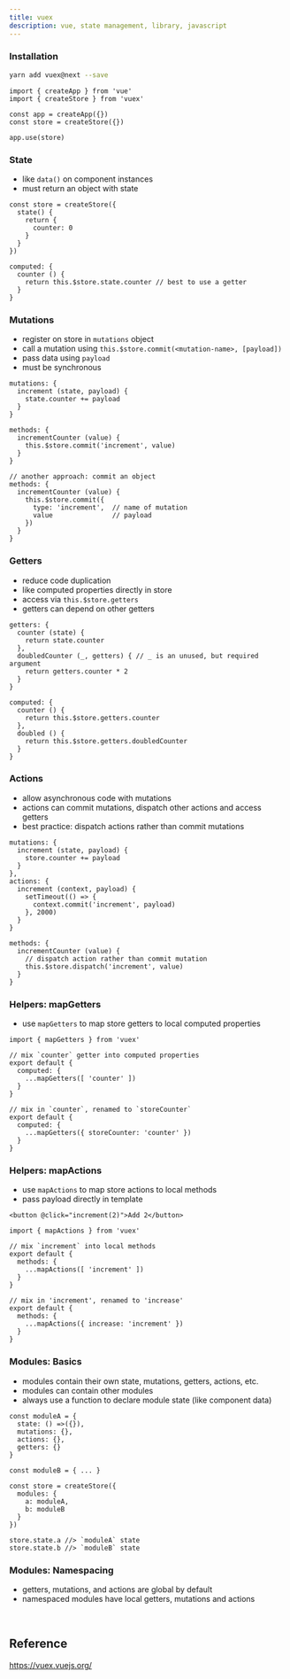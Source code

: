 ```yaml
---
title: vuex
description: vue, state management, library, javascript
---
```


### Installation

```bash
yarn add vuex@next --save
```

```js[main.js]
import { createApp } from 'vue'
import { createStore } from 'vuex'

const app = createApp({})
const store = createStore({})

app.use(store)
```

### State

- like `data()` on component instances
- must return an object with state

```js[store]
const store = createStore({
  state() {
    return {
      counter: 0
    }
  }
})
```

```js[component]
computed: {
  counter () {
    return this.$store.state.counter // best to use a getter
  }
}
```

### Mutations

- register on store in `mutations` object
- call a mutation using `this.$store.commit(<mutation-name>, [payload])`
- pass data using `payload`
- must be synchronous

```js[store]
mutations: {
  increment (state, payload) {
    state.counter += payload
  }
}
```

```js[component]
methods: {
  incrementCounter (value) {
    this.$store.commit('increment', value)
  }
}

// another approach: commit an object
methods: {
  incrementCounter (value) {
    this.$store.commit({
      type: 'increment',  // name of mutation
      value               // payload
    })
  }
}
```

### Getters

- reduce code duplication
- like computed properties directly in store
- access via `this.$store.getters`
- getters can depend on other getters

```js[store]
getters: {
  counter (state) {
    return state.counter
  },
  doubledCounter (_, getters) { // _ is an unused, but required argument
    return getters.counter * 2
  }
}
```

```js[component]
computed: {
  counter () {
    return this.$store.getters.counter
  },
  doubled () {
    return this.$store.getters.doubledCounter
  }
}
```

### Actions

- allow asynchronous code with mutations
- actions can commit mutations, dispatch other actions and access getters
- best practice: dispatch actions rather than commit mutations

```js[store]
mutations: {
  increment (state, payload) {
    store.counter += payload
  }
},
actions: {
  increment (context, payload) {
    setTimeout(() => {
      context.commit('increment', payload)
    }, 2000)
  }
}
```

```js[component]
methods: {
  incrementCounter (value) {
    // dispatch action rather than commit mutation
    this.$store.dispatch('increment', value)
  }
}
```

### Helpers: mapGetters

- use `mapGetters` to map store getters to local computed properties

```js[component]
import { mapGetters } from 'vuex'

// mix `counter` getter into computed properties
export default {
  computed: {
    ...mapGetters([ 'counter' ])
  }
}

// mix in `counter`, renamed to `storeCounter`
export default {
  computed: {
    ...mapGetters({ storeCounter: 'counter' })
  }
}
```

### Helpers: mapActions

- use `mapActions` to map store actions to local methods
- pass payload directly in template

```html[component:template]
<button @click="increment(2)">Add 2</button>
```

```js[component:script]
import { mapActions } from 'vuex'

// mix `increment` into local methods
export default {
  methods: {
    ...mapActions([ 'increment' ])
  }
}

// mix in 'increment', renamed to 'increase'
export default {
  methods: {
    ...mapActions({ increase: 'increment' })
  }
}
```

### Modules: Basics

- modules contain their own state, mutations, getters, actions, etc.
- modules can contain other modules
- always use a function to declare module state (like component data)

```js[store]
const moduleA = {
  state: () =>({}),
  mutations: {},
  actions: {},
  getters: {}
}

const moduleB = { ... }

const store = createStore({
  modules: {
    a: moduleA,
    b: moduleB
  }
})

store.state.a //> `moduleA` state
store.state.b //> `moduleB` state
```

### Modules: Namespacing

- getters, mutations, and actions are global by default
- namespaced modules have local getters, mutations and actions

<br />

## Reference

https://vuex.vuejs.org/

